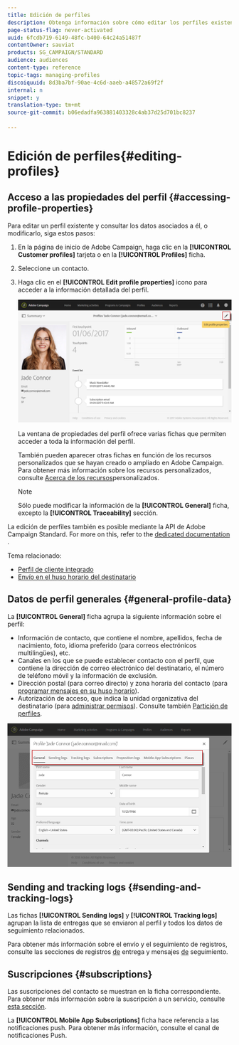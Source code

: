 ```yaml
---
title: Edición de perfiles
description: Obtenga información sobre cómo editar los perfiles existentes y acceder a la información de contacto, los canales preferidos, los registros de seguimiento, las suscripciones, etc.
page-status-flag: never-activated
uuid: 6fcdb719-6149-48fc-b400-64c24a51487f
contentOwner: sauviat
products: SG_CAMPAIGN/STANDARD
audience: audiences
content-type: reference
topic-tags: managing-profiles
discoiquuid: 8d3ba7bf-90ae-4c6d-aaeb-a48572a69f2f
internal: n
snippet: y
translation-type: tm+mt
source-git-commit: b06edadfa963881403328c4ab37d25d701bc8237

---
```



# Edición de perfiles{#editing-profiles}

## Acceso a las propiedades del perfil {#accessing-profile-properties}

Para editar un perfil existente y consultar los datos asociados a él, o modificarlo, siga estos pasos:

1. En la página de inicio de Adobe Campaign, haga clic en la **[!UICONTROL Customer profiles]** tarjeta o en la **[!UICONTROL Profiles]** ficha.
1. Seleccione un contacto.
1. Haga clic en el **[!UICONTROL Edit profile properties]** icono para acceder a la información detallada del perfil.

   ![](assets/profile_creation2.png)

   La ventana de propiedades del perfil ofrece varias fichas que permiten acceder a toda la información del perfil.

   También pueden aparecer otras fichas en función de los recursos personalizados que se hayan creado o ampliado en Adobe Campaign. Para obtener más información sobre los recursos personalizados, consulte [Acerca de los recursos](../../developing/using/data-model-concepts.md)personalizados.

   >[!NOTE]
   >
   >Sólo puede modificar la información de la **[!UICONTROL General]** ficha, excepto la **[!UICONTROL Traceability]** sección.

La edición de perfiles también es posible mediante la API de Adobe Campaign Standard. For more on this, refer to the [dedicated documentation](../../api/using/managing-profiles.md) .

Tema relacionado:

* [Perfil de cliente integrado](../../audiences/using/integrated-customer-profile.md)
* [Envío en el huso horario del destinatario](../../sending/using/sending-messages-at-the-recipient-s-time-zone.md)

## Datos de perfil generales {#general-profile-data}

La **[!UICONTROL General]** ficha agrupa la siguiente información sobre el perfil:

* Información de contacto, que contiene el nombre, apellidos, fecha de nacimiento, foto, idioma preferido (para correos electrónicos [](../../channels/using/creating-a-multilingual-email.md)multilingües), etc.
* Canales en los que se puede establecer contacto con el perfil, que contiene la dirección de correo electrónico del destinatario, el número de teléfono móvil y la información de exclusión.
* Dirección postal (para correo [](../../channels/using/about-direct-mail.md)directo) y zona horaria del contacto (para [programar mensajes en su huso horario](../../sending/using/sending-messages-at-the-recipient-s-time-zone.md)).
* Autorización de acceso, que indica la unidad organizativa del destinatario (para [administrar permisos](../../administration/using/about-access-management.md)). Consulte también [Partición de perfiles](../../administration/using/organizational-units.md#partitioning-profiles).

![](assets/profile_creation4.png)

## Sending and tracking logs {#sending-and-tracking-logs}

Las fichas **[!UICONTROL Sending logs]** y **[!UICONTROL Tracking logs]** agrupan la lista de entregas que se enviaron al perfil y todos los datos de seguimiento relacionados.

Para obtener más información sobre el envío y el seguimiento de registros, consulte las secciones de registros [de](../../sending/using/monitoring-a-delivery.md#delivery-logs) entrega y mensajes [de](../../sending/using/tracking-messages.md) seguimiento.

## Suscripciones {#subscriptions}

Las suscripciones del contacto se muestran en la ficha correspondiente. Para obtener más información sobre la suscripción a un servicio, consulte [esta sección](../../audiences/using/about-subscriptions.md).

La **[!UICONTROL Mobile App Subscriptions]** ficha hace referencia a las notificaciones push. Para obtener más información, consulte el canal de notificaciones [](../../channels/using/about-push-notifications.md) Push.
